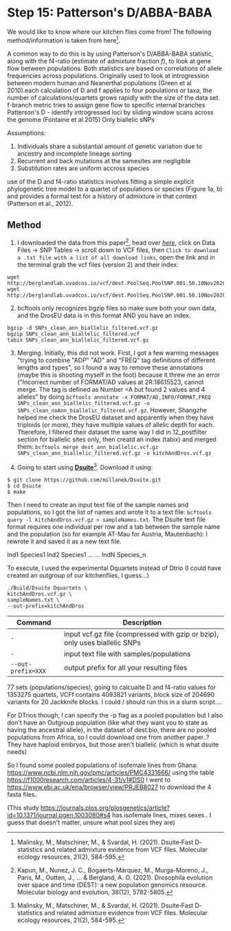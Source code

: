 # Step 15: Patterson's D/ABBA-BABA 

We would like to know where our kitchen flies come from! The following method/information is taken from here[^2].

A common way to do this is by using Patterson's D/ABBA-BABA statistic, along with the f4-ratio (estimate of admixture fraction *f*), to look at gene flow between populations. Both statistics are based on correlations of allele frequencies across populations.
Originally used to look at introgression between modern human and Neanerthal populations (Green et al 2010).each calculation of D and f applies to four populations or taxa, the number of calculations/quartets grows rapidly with the size of the data set. f-branch metric tries to assign gene flow to specific internal branches 
Patterson's D - identify introgressed loci by sliding window scans across the genome (Fontaine et al 2015)
Only biallelic sNPs 

Assumptions: 

1. Individuals share a substantial amount of genetic variation due to ancestry and incomplete lineage sorting
2. Recurrent and back mutations at the samesites are negligible
3. Substitution rates are uniform accross species

use of the D and f4-ratio statistics involves fitting a simple explicit phylogenetic tree model to a quartet of populations or species (Figure 1a, b) and provides a formal test for a history of admixture in that context (Patterson et al., 2012). 

## Method 
1. I downloaded the data from this paper[^1], head over *[here](https://dest.bio/)*, click on Data Files ->  SNP Tables -> scroll down to VCF files, then `Click to download a .txt file with a list of all download links`, open the link and in the terminal grab the vcf files (version 2) and their index: 

```
wget http://berglandlab.uvadcos.io/vcf/dest.PoolSeq.PoolSNP.001.50.10Nov2020.ann.vcf.gz
wget http://berglandlab.uvadcos.io/vcf/dest.PoolSeq.PoolSNP.001.50.10Nov2020.ann.vcf.gz.tbi
```

2. bcftools only recognizes bgzip files so make sure both your own data, and the DrosEU data is in this format AND you have an index.
   
```
bgzip -d SNPs_clean_ann_biallelic_filtered.vcf.gz
bgzip SNPs_clean_ann_biallelic_filtered.vcf
tabix SNPs_clean_ann_biallelic_filtered.vcf.gz
```

3. Merging. Initially, this did not work. First, I got a few warning messages "trying to combine "ADP" "AD" and "FREQ" tag definitions of different lengths and types", so I found a way to remove these annotations (maybe this is shooting myself in the foot) because it threw me an error ("Incorrect number of FORMAT/AD values at 2R:18615523, cannot merge. The tag is defined as Number =A but found 2 values and 4 alleles" by doing `bcftools annotate -x FORMAT/AD,INFO/FORMAT,FREQ SNPs_clean_ann_biallelic_filtered.vcf.gz -o SNPs_clean_noAnn_biallelic_filtered.vcf.gz`. However, Shangzhe helped me check the DrosEU dataset and apparently when they have triploids (or more), they have multiple values of allelic depth for each. Therefore, I filtered their dataset the same way I did in 12_postfilter section for biallelic sites only, then creatd an index (tabix) and merged them: `bcftools merge dest_ann_biallelic.vcf.gz SNPs_clean_ann_biallelic_filtered.vcf.gz -o kitchAndDros.vcf.gz`

4. Going to start using **[Dsuite](https://github.com/millanek/Dsuite)**[^2]. Download it using:

```
$ git clone https://github.com/millanek/Dsuite.git
$ cd Dsuite
$ make
```

Then I need to create an input text file of the sample names and populations, so I got the list of names and wrote it to a text file: `bcftools query -l kitchAndDros.vcf.gz > sampleNames.txt`. The Dsuite text file format requires one individual per row and a tab between the sample name and the population (so for example AT-Mau for Austria, Mautenbach): I rewrote it and saved it as a new text file.

Ind1    Species1
Ind2    Species1
...     ...
IndN    Species_n

To execute, I used the experimental Dquartets instead of Dtrio (I could have created an outgroup of our kitchenflies, I guess...)

```
./Build/Dsuite Dquartets \
kitchAndDros.vcf.gz \
sampleNames.txt \
--out-prefix=kitchAndDros
```

| Command      | Description |
| ----------- | ----------- |
| `-` | input vcf.gz file (compressed with gzip or bzip), only uses biallelic SNPs |
| `-` | input text file with samples/populations |
| `--out-prefix=XXX` | output prefix for all your resulting files |

77 sets (populations/species), going to calcualte D and f4-ratio values for 1353275 quartets, VCFf contains 4093821 variants, block size of 204690 variants for 20 Jackknife blocks. I could / should run this in a slurm script.... 


For DTrios though, I can specify the -p flag as a pooled population but I also don't have an Outgroup population (like what they want you to state as having the ancestral allele), in the dataset of dest.bio, there are no pooled populations from Africa, so I could download one from another paper..? They have haploid embryos, but those aren't biallelic (which is what dsuite needs) 

So I found some pooled populations of isofemale lines from Ghana: https://www.ncbi.nlm.nih.gov/pmc/articles/PMC4331666/
using the table https://f1000research.com/articles/4-31/v1#DS0 I went to https://www.ebi.ac.uk/ena/browser/view/PRJEB8027 to download the 4 fasta files.

(This study https://journals.plos.org/plosgenetics/article?id=10.1371/journal.pgen.1003080#s4 has isofemale lines, mixes sexes.. I guess that doesn't matter, unsure what pool sizes they are)


[^1]: Kapun, M., Nunez, J. C., Bogaerts-Márquez, M., Murga-Moreno, J., Paris, M., Outten, J., ... & Bergland, A. O. (2021). Drosophila evolution over space and time (DEST): a new population genomics resource. Molecular biology and evolution, 38(12), 5782-5805.
[^2]: Malinsky, M., Matschiner, M., & Svardal, H. (2021). Dsuite‐Fast D‐statistics and related admixture evidence from VCF files. Molecular ecology resources, 21(2), 584-595.

